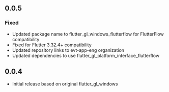 ## 0.0.5

### Fixed
- Updated package name to flutter_gl_windows_flutterflow for FlutterFlow compatibility
- Fixed for Flutter 3.32.4+ compatibility
- Updated repository links to evt-app-eng organization
- Updated dependencies to use flutter_gl_platform_interface_flutterflow

## 0.0.4

* Initial release based on original flutter_gl_windows
